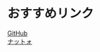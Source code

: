 # おすすめリンク
[GitHub](https://github.com/raspy-windbird)  
[ナットォ](https://www.youtube.com/@AsakuraNatto)
<!--stackedit_data:
eyJoaXN0b3J5IjpbLTE4OTczMjU5NDNdfQ==
-->